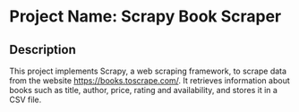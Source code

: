 # Project Name: Scrapy Book Scraper

## Description

This project implements Scrapy, a web scraping framework, to scrape data from the website <https://books.toscrape.com/>. It retrieves information about books such as title, author, price, rating and availability, and stores it in a CSV file.
